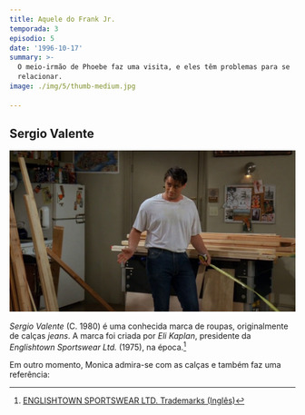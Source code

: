 ```yaml
---
title: Aquele do Frank Jr.
temporada: 3
episodio: 5
date: '1996-10-17'
summary: >-
  O meio-irmão de Phoebe faz uma visita, e eles têm problemas para se
  relacionar.
image: ./img/5/thumb-medium.jpg

---
```


## Sergio Valente

![Sergio Valente](./img/5/sergio-valente.png)

<cena>
  <chandler
    original="- My word, those are snug."
    traducao="- Minha nossa, que calças confortáveis."
  />
  <joey
    original="- Oh, yeah. These are my old work pants. Sergio Valente."
    traducao="- É. São minhas velhas calças de trabalho. Sergio Valente."
  />
</cena>

*Sergio Valente* (C. 1980) é uma conhecida marca de roupas, originalmente de calças *jeans*.
A marca foi criada por *Eli Kaplan*, presidente da *Englishtown Sportswear Ltd.* (1975),
na época.[^valente]

Em outro momento, Monica admira-se com as calças e também faz uma referência:

<cena>
  <monica
    original="- Hey. Where you heading in those pants? 1982?"
    traducao="- Ei. Aonde vai com essas calças? 1982?"
  />
</cena>

[^valente]: [ENGLISHTOWN SPORTSWEAR LTD. Trademarks (Inglês)](https://trademarks.justia.com/owners/englishtown-sportswear-ltd-160470/)

